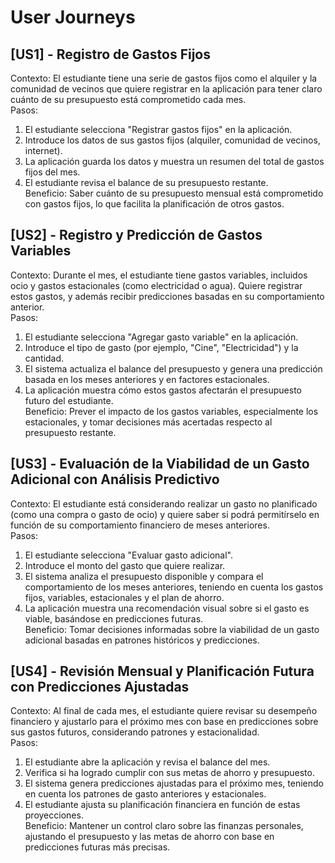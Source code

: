 # User Journeys

## [US1] - Registro de Gastos Fijos
Contexto: El estudiante tiene una serie de gastos fijos como el alquiler y la comunidad de vecinos que quiere registrar en la aplicación para tener claro cuánto de su presupuesto está comprometido cada mes.  
Pasos:  
1. El estudiante selecciona "Registrar gastos fijos" en la aplicación.
2. Introduce los datos de sus gastos fijos (alquiler, comunidad de vecinos, internet).
3. La aplicación guarda los datos y muestra un resumen del total de gastos fijos del mes.
4. El estudiante revisa el balance de su presupuesto restante.  
Beneficio: Saber cuánto de su presupuesto mensual está comprometido con gastos fijos, lo que facilita la planificación de otros gastos.  

## [US2] - Registro y Predicción de Gastos Variables
Contexto: Durante el mes, el estudiante tiene gastos variables, incluidos ocio y gastos estacionales (como electricidad o agua). Quiere registrar estos gastos, y además recibir predicciones basadas en su comportamiento anterior.  
Pasos:
1. El estudiante selecciona "Agregar gasto variable" en la aplicación.
2. Introduce el tipo de gasto (por ejemplo, "Cine", "Electricidad") y la cantidad.
3. El sistema actualiza el balance del presupuesto y genera una predicción basada en los meses anteriores y en factores estacionales.
4. La aplicación muestra cómo estos gastos afectarán el presupuesto futuro del estudiante.  
Beneficio: Prever el impacto de los gastos variables, especialmente los estacionales, y tomar decisiones más acertadas respecto al presupuesto restante.  

## [US3] - Evaluación de la Viabilidad de un Gasto Adicional con Análisis Predictivo
Contexto: El estudiante está considerando realizar un gasto no planificado (como una compra o gasto de ocio) y quiere saber si podrá permitírselo en función de su comportamiento financiero de meses anteriores.  
Pasos:  
1. El estudiante selecciona "Evaluar gasto adicional".
2. Introduce el monto del gasto que quiere realizar.
3. El sistema analiza el presupuesto disponible y compara el comportamiento de los meses anteriores, teniendo en cuenta los gastos fijos, variables, estacionales y el plan de ahorro.
4. La aplicación muestra una recomendación visual sobre si el gasto es viable, basándose en predicciones futuras.  
Beneficio: Tomar decisiones informadas sobre la viabilidad de un gasto adicional basadas en patrones históricos y predicciones. 

## [US4] - Revisión Mensual y Planificación Futura con Predicciones Ajustadas
Contexto: Al final de cada mes, el estudiante quiere revisar su desempeño financiero y ajustarlo para el próximo mes con base en predicciones sobre sus gastos futuros, considerando patrones y estacionalidad.  
Pasos:  
1. El estudiante abre la aplicación y revisa el balance del mes.
2. Verifica si ha logrado cumplir con sus metas de ahorro y presupuesto.
3. El sistema genera predicciones ajustadas para el próximo mes, teniendo en cuenta los patrones de gasto anteriores y estacionales.
4. El estudiante ajusta su planificación financiera en función de estas proyecciones.  
Beneficio: Mantener un control claro sobre las finanzas personales, ajustando el presupuesto y las metas de ahorro con base en predicciones futuras más precisas.  